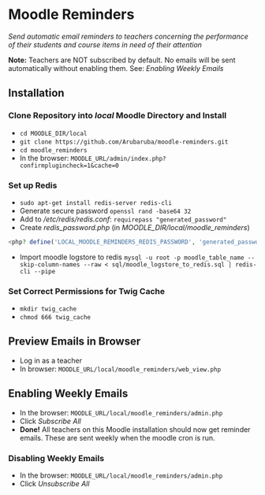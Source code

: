 # Moodle Reminders

_Send automatic email reminders to teachers concerning the performance of their students and course items in need of their attention_

__Note:__ Teachers are NOT subscribed by default. No emails will be sent automatically without enabling them. See: _Enabling Weekly Emails_

## Installation

### Clone Repository into _local_ Moodle Directory and Install
* `cd MOODLE_DIR/local`
* `git clone https://github.com/Arubaruba/moodle-reminders.git`
* `cd moodle_reminders`
* In the browser: `MOODLE_URL/admin/index.php?confirmplugincheck=1&cache=0`

### Set up Redis
* `sudo apt-get install redis-server redis-cli`
* Generate secure password `openssl rand -base64 32`
* Add to _/etc/redis/redis.conf_: `requirepass "generated_password"`
* Create _redis_password.php_ (in _MOODLE_DIR/local/moodle_reminders_)
``` php
<php? define('LOCAL_MOODLE_REMINDERS_REDIS_PASSWORD', 'generated_password');
```
* Import moodle logstore to redis `mysql -u root -p moodle_table_name --skip-column-names --raw < sql/moodle_logstore_to_redis.sql | redis-cli --pipe`

### Set Correct Permissions for Twig Cache
* `mkdir twig_cache`
* `chmod 666 twig_cache`


## Preview Emails in Browser
* Log in as a teacher
* In browser: `MOODLE_URL/local/moodle_reminders/web_view.php`

## Enabling Weekly Emails
* In the browser: `MOODLE_URL/local/moodle_reminders/admin.php`
* Click _Subscribe All_
* __Done!__ All teachers on this Moodle installation should now get reminder emails. These are sent weekly when the moodle cron is run. 

### Disabling Weekly Emails
* In the browser: `MOODLE_URL/local/moodle_reminders/admin.php`
* Click _Unsubscribe All_
